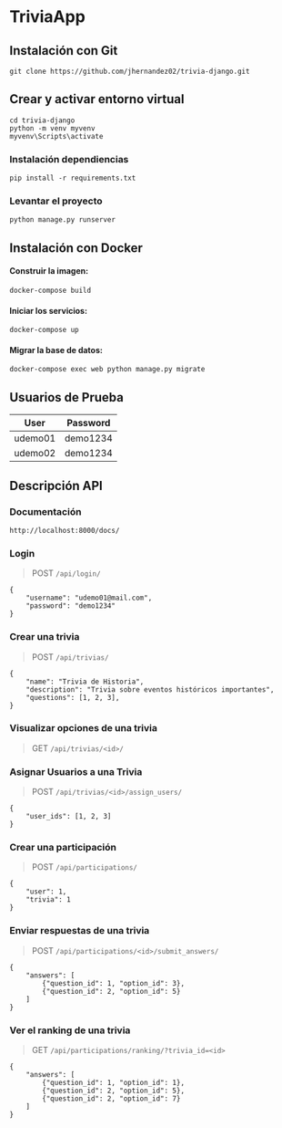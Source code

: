 # TriviaApp

## Instalación con Git
```
git clone https://github.com/jhernandez02/trivia-django.git
```

## Crear y activar entorno virtual
```
cd trivia-django
python -m venv myvenv
myvenv\Scripts\activate
```

### Instalación dependiencias
```
pip install -r requirements.txt
```

### Levantar el proyecto
```
python manage.py runserver
```
## Instalación con Docker

#### Construir la imagen:
```
docker-compose build
```
#### Iniciar los servicios:
```
docker-compose up
```
#### Migrar la base de datos:
```
docker-compose exec web python manage.py migrate
```

## Usuarios de Prueba
| User    | Password |
|---------|----------|
| udemo01 | demo1234 |
| udemo02 | demo1234 |

## Descripción API

### Documentación
```
http://localhost:8000/docs/
```

### Login
> POST `/api/login/`
```
{
	"username": "udemo01@mail.com",
	"password": "demo1234"
}
```


### Crear una trivia
> POST `/api/trivias/`
```
{
    "name": "Trivia de Historia",
    "description": "Trivia sobre eventos históricos importantes",
    "questions": [1, 2, 3],
}
```

### Visualizar opciones de una trivia
> GET `/api/trivias/<id>/`


### Asignar Usuarios a una Trivia
> POST `/api/trivias/<id>/assign_users/`
```
{
    "user_ids": [1, 2, 3]
}
```

### Crear una participación
> POST `/api/participations/`
```
{
    "user": 1,
    "trivia": 1
}
```

### Enviar respuestas de una trivia
> POST `/api/participations/<id>/submit_answers/`
```
{
    "answers": [
        {"question_id": 1, "option_id": 3},
        {"question_id": 2, "option_id": 5}
    ]
}
```

### Ver el ranking de una trivia
> GET `/api/participations/ranking/?trivia_id=<id>`
```
{
	"answers": [
		{"question_id": 1, "option_id": 1},
		{"question_id": 2, "option_id": 5},
		{"question_id": 2, "option_id": 7}
	]
}
```

